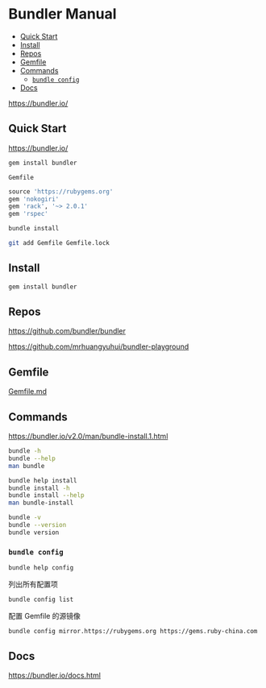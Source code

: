 <!-- omit in toc -->
# Bundler Manual

- [Quick Start](#quick-start)
- [Install](#install)
- [Repos](#repos)
- [Gemfile](#gemfile)
- [Commands](#commands)
  - [`bundle config`](#bundle-config)
- [Docs](#docs)

<https://bundler.io/>

## Quick Start

<https://bundler.io/>

```bash
gem install bundler
```

`Gemfile`

```rb
source 'https://rubygems.org'
gem 'nokogiri'
gem 'rack', '~> 2.0.1'
gem 'rspec'
```

```bash
bundle install
```

```bash
git add Gemfile Gemfile.lock
```

## Install

```bash
gem install bundler
```

## Repos

<https://github.com/bundler/bundler>

<https://github.com/mrhuangyuhui/bundler-playground>

## Gemfile

[Gemfile.md](Gemfile.md)

## Commands

<https://bundler.io/v2.0/man/bundle-install.1.html>

```bash
bundle -h
bundle --help
man bundle

bundle help install
bundle install -h
bundle install --help
man bundle-install
```

```bash
bundle -v
bundle --version
bundle version
```

### `bundle config`

```bash
bundle help config
```

列出所有配置项

```bash
bundle config list
```

配置 Gemfile 的源镜像

```bash
bundle config mirror.https://rubygems.org https://gems.ruby-china.com
```

## Docs

<https://bundler.io/docs.html>
